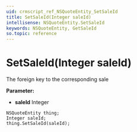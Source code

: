 ```yaml
---
uid: crmscript_ref_NSQuoteEntity_SetSaleId
title: SetSaleId(Integer saleId)
intellisense: NSQuoteEntity.SetSaleId
keywords: NSQuoteEntity, GetSaleId
so.topic: reference
---
```


# SetSaleId(Integer saleId)

The foreign key to the corresponding sale

**Parameter:** 
* **saleId** Integer

```crmscript
NSQuoteEntity thing;
Integer saleId;
thing.SetSaleId(saleId);
```

